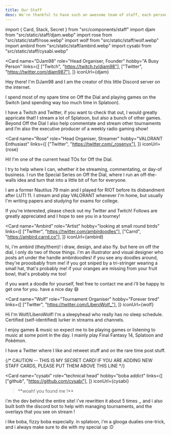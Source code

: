 ```yaml
---
title: Our Staff
desc: We're thankful to have such an awesome team of staff, each person contributes to a key part of Off the Dial. If any of them interest you, feel free to read about them here.
---
```


import { Card, Stack, Secret } from "src/components/staff"
import djam from "src/static/staff/djam.webp"
import rose from "src/static/staff/rose.webp"
import wolf from "src/static/staff/wolf.webp"
import ambird from "src/static/staff/ambird.webp"
import cysabi from "src/static/staff/cysabi.webp"

<Stack>

<Card
  name="DJam98"
  role="Head Organiser, Founder"
  hobby="A Busy Person"
  links={[
    ["Twitch", "https://twitch.tv/djam98"],
    ["Twitter", "https://twitter.com/djam987"],
  ]}
  iconUrl={djam}
>

Hey there! I'm DJam98 and I am the creator of this little Discord server on the internet.

I spend most of my spare time on Off the Dial and playing games on the Switch (and spending way too much time in Splatoon).

I have a Twitch and Twitter, if you want to check that out, I would greatly appricate that! I stream a lot of Splatoon, but also a bunch of other games. Beyond Off the Dial I also help commentate and stream other tournaments and I’m also the executive producer of a weekly radio gaming show!

</Card>

<Card
  name="Rose"
  role="Head Organiser, Streamer"
  hobby="VALORANT Enthusiast"
  links={[
    ["Twitter", "https://twitter.com/_rosenyx"],
  ]}
  iconUrl={rose}
>

Hi! I'm one of the current head TOs for Off the Dial.

I try to help where I can, whether it be streaming, commentating, or day-of business. I run the Special Series on Off the Dial, where I run an off-the-walls idea and turn that into a little bit of fun for everyone.

I am a former Nautilus 79 main and I played for RIOT before its disbandment after LUTI 11. I stream and play VALORANT whenever I'm home, but usually I'm writing papers and studying for exams for college.

If you're interested, please check out my Twitter and Twitch! Follows are greatly appreciated and I hope to see you in a tourney!

</Card>

<Card
  name="Ambird"
  role="Artist"
  hobby="looking at small round birds"
  links={[
    ["Twitter", "https://twitter.com/ambirdoodles"],
    ["Carrd", "https://ambird.carrd.co"],
  ]}
  iconUrl={ambird}
>

hi, i'm ambird (they/them)! i draw, design, and also fly. but here on off the dial, i only do two of those things. i'm an illustrator and visual designer who posts art under the handle ambirdoodles! if you see any doodles around, they're prooobably from me! if you got sniped by a tri-stringer wearing a small hat, that's probably me! if your oranges are missing from your fruit bowl, that's probably me too!

if you want a doodle for yourself, feel free to contact me and i'll be happy to get one for you. have a nice day 😄

</Card>

<Card
  name="Wolf"
  role="Tournament Organiser"
  hobby="Forever tired"
  links={[
    ["Twitter", "https://twitter.com/LiberoWolf_"],
  ]}
  iconUrl={wolf}
>

Hi I'm Wolf/LiberoWolf! I'm a sleepyhead who really has no sleep schedule. Certified (self-identified) lurker in streams and channels.

I enjoy games & music so expect me to be playing games or listening to music at some point in the day. I mainly play Final Fantasy 14, Splatoon and Pokémon.

I have a Twitter where I like and retweet stuff and on the rare time post stuff.

</Card>

{/* CAUTION -- THIS IS MY SECRET CARD! IF YOU ARE ADDING NEW STAFF CARDS, PLEASE PUT THEM ABOVE THIS LINE */}

<Secret><Card
  name="cysabi"
  role="technical head"
  hobby="boba addict"
  links={[
    ["github", "https://github.com/cysabi"],
  ]}
  iconUrl={cysabi}
>

> <p className="text-xl">**woah! you found me !**</p>

i'm the dev behind the entire site! i've rewritten it about 5 times ,, and i also built both the discord bot to help with managing tournaments, and the overlays that you see on stream !

i like boba, fizzy boba especially. in splatoon, i'm a glooga dualies one-trick, and i always make sure to die with my special up :D

</Card></Secret>

</Stack>
